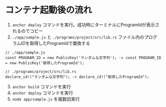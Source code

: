 # コンテナ起動後の流れ
1. `anchor deploy` コマンドを実行。成功時にターミナルにProgramIdが表示されるのでコピー
2. `./app/sample.js` と `./programs/project/src/lib.rs` ファイル内のプログラムIDを取得したProgramIdで置換する
```
// ./app/sample.js
const PROGRAM_ID = new PublicKey('ランダムな文字列'); -> const PROGRAM_ID = new PublicKey('取得したProgramId');

// ./programs/project/src/lib.rs
declare_id!("ランダムな文字列"); -> declare_id!("取得したProgramId");
```
3. `anchor build` コマンドを実行
4. `anchor deploy` コマンドを実行
5. `node app/sample.js` を複数回実行
